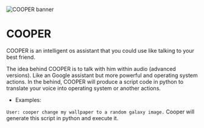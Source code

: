![COOPER banner](https://github.com/octaviusp/Torvald/blob/main/torvald.png)

# COOPER
COOPER is an intelligent os assistant that you could use like talking to your best friend.

The idea behind COOPER is to talk with him within audio (advanced versions).
Like an Google assistant but more powerful and operating system actions.
In the behind, COOPER will produce a script code in python to translate your voice into operating system or another actions.

- Examples:

```User: cooper change my wallpaper to a random galaxy image.```
Cooper will generate this script in python and execute it.
